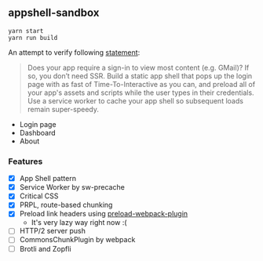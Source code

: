 ## appshell-sandbox

```
yarn start
yarn run build
```

An attempt to verify following [statement](https://blog.usejournal.com/when-should-i-server-side-render-c2a383ff2d0f):

>Does your app require a sign-in to view most content (e.g. GMail)?
>If so, you don’t need SSR. Build a static app shell that pops up the login page with as fast of Time-To-Interactive as you can, and preload all of your app's assets and scripts while the user types in their credentials. Use a service worker to cache your app shell so subsequent loads remain super-speedy.

* Login page
* Dashboard
* About

### Features

- [x] App Shell pattern
- [x] Service Worker by sw-precache
- [x] Critical CSS
- [x] PRPL, route-based chunking
- [x] Preload link headers using [preload-webpack-plugin](https://github.com/GoogleChrome/preload-webpack-plugin)
  - It's very lazy way right now :(
- [ ] HTTP/2 server push
- [ ] CommonsChunkPlugin by webpack
- [ ] Brotli and Zopfli
